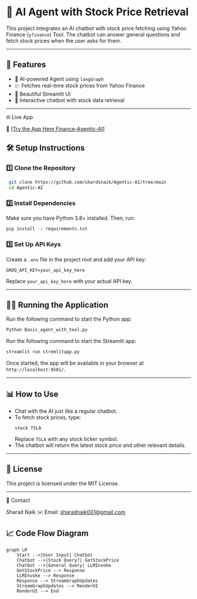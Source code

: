 # 📌 AI Agent with Stock Price Retrieval

This project integrates an AI chatbot with stock price fetching using Yahoo Finance (`yfinance`) Tool. The chatbot can answer general questions and fetch stock prices when the user asks for them.

---


## 🚀 Features
- 💬 AI-powered Agent using `langGraph`
- 📈 Fetches real-time stock prices from Yahoo Finance
- 🎨 Beautiful Streamlit UI
- 🔄 Interactive chatbot with stock data retrieval

---
🌐 Live App

🔗 [[Try the App Here Finance-Agentic-AI](https://fiinanceagentic.streamlit.app/)]

## 🛠️ Setup Instructions

### **1️⃣ Clone the Repository**
```bash
 git clone https://github.com/shardsnaik/Agentic-AI/tree/main
 cd Agentic-AI
```

### **2️⃣ Install Dependencies**
Make sure you have Python 3.8+ installed. Then, run:
```bash
pip install -r requirements.txt
```

### **3️⃣ Set Up API Keys**
Create a `.env` file in the project root and add your API key:
```env
GROQ_API_KEY=your_api_key_here
```
Replace `your_api_key_here` with your actual API key.

---

## 🏃‍♂️ Running the Application
Run the following command to start the Python app:
```bash
Python Basic_agent_with_tool.py
```

Run the following command to start the Streamlit app:
```bash
streamlit run stremlitapp.py
```

Once started, the app will be available in your browser at `http://localhost:8501/`.

---

## 📊 How to Use
- Chat with the AI just like a regular chatbot.
- To fetch stock prices, type:  
  ```
  stock TSLA
  ```
  Replace `TSLA` with any stock ticker symbol.
- The chatbot will return the latest stock price and other relevant details.

---


## 📜 License
This project is licensed under the MIT License.

---
📩 Contact

Sharad Naik
✉️ Email: sharadnaik001@gmail.com



## 📈 Code Flow Diagram
```mermaid
graph LR
    Start -->|User Input| Chatbot
    Chatbot -->|Stock Query?| GetStockPrice
    Chatbot -->|General Query| LLMInvoke
    GetStockPrice --> Response
    LLMInvoke --> Response
    Response --> StreamGraphUpdates
    StreamGraphUpdates --> RenderUI
    RenderUI --> End
```
